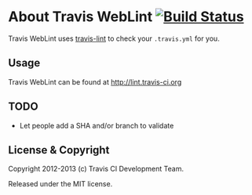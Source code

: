 # About Travis WebLint [![Build Status](https://secure.travis-ci.org/travis-ci/travis-weblint.png?branch=master)](http://travis-ci.org/travis-ci/travis-weblint)

Travis WebLint uses [travis-lint](https://github.com/travis-ci/travis-lint) to check your `.travis.yml` for you.

## Usage

Travis WebLint can be found at <http://lint.travis-ci.org>

## TODO

* Let people add a SHA and/or branch to validate

## License & Copyright

Copyright 2012-2013 (c) Travis CI Development Team.

Released under the MIT license.
